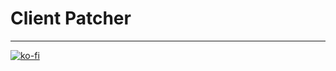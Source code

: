 # Client Patcher

---

[![ko-fi](https://www.ko-fi.com/img/githubbutton_sm.svg)](https://ko-fi.com/T6T41JKMI)
